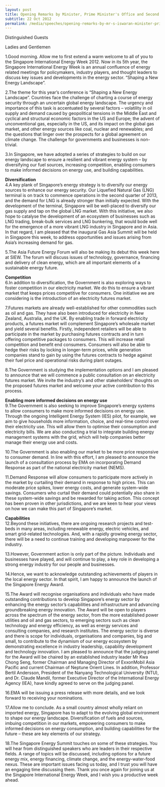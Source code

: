 ```yaml
---
layout: post
title: Opening Remarks by Minister, Prime Minister's Office and Second Minister for Home Affairs and Trade & Industry S Iswaran at the Singapore Energy Summit
subtitle: 22 Oct 2012
permalink: /media/speeches/opening-remarks-by-mr-s-iswaran-minister-prime-minister's-office-and-second-minister-for-home-affairs-and-trade-industry-at-the-singapore-energy-summit-22-october-2012/
---
```


Distinguished Guests

Ladies and Gentlemen

1.Good morning. Allow me to first extend a warm welcome to all of you to the Singapore International Energy Week 2012. Now in its 5th year, the Singapore International Energy Week is an annual confluence of energy related meetings for policymakers, industry players, and thought leaders to discuss key issues and developments in the energy sector. “Shaping a New Energy Landscape”.

2.The theme for this year’s conference is “Shaping a New Energy Landscape”. Countries face the challenge of charting a course of energy security through an uncertain global energy landscape. The urgency and importance of this task is accentuated by several factors – volatility in oil supply and demand caused by geopolitical tensions in the Middle East and cyclical and structural economic factors in the US and Europe; the advent of unconventional gas, especially in the US, and its impact on the global gas market, and other energy sources like coal, nuclear and renewables; and the questions that linger over the prospects for a global agreement on climate change. The challenge for governments and businesses is non-trivial.

3.In Singapore, we have adopted a series of strategies to build on our energy landscape to ensure a resilient and vibrant energy system – by diversifying our fuel sources, increasing competition, enabling consumers to make informed decisions on energy use, and building capabilities.

**Diversification**  
4.A key plank of Singapore’s energy strategy is to diversify our energy sources to enhance our energy security. Our Liquefied Natural Gas (LNG) terminal is on track to commence operations in the second quarter of 2013, and the demand for LNG is already stronger than initially expected. With the development of the terminal, Singapore will be well-placed to diversify our gas supply and tap on the global LNG market. With this initiative, we also hope to catalyse the development of an ecosystem of businesses such as LNG trading, break-bulk services and LNG bunkering, that would bode well for the emergence of a more vibrant LNG industry in Singapore and in Asia. In that regard, I am pleased that the inaugural Gas Asia Summit will be held in Singapore this week, to address opportunities and issues arising from Asia’s increasing demand for gas.

5.The Asia Future Energy Forum will also be making its debut this week here at SIEW. The forum will discuss issues of technology, governance, financing and delivery of clean energy, which are all important elements of a sustainable energy future.

**Competition**  
6.In addition to diversification, the Government is also exploring ways to foster competition in our electricity market. We do this to ensure a vibrant market that keeps prices competitive for consumers. One initiative we are considering is the introduction of an electricity futures market.

7.Futures markets are already well-established for other commodities such as oil and gas. They have also been introduced for electricity in New Zealand, Australia, and the UK. By enabling trade in forward electricity products, a futures market will complement Singapore’s wholesale market and yield several benefits. Firstly, independent retailers will be able to participate in the market by purchasing futures contracts and in turn offering competitive packages to consumers. This will increase retail competition and benefit end consumers. Consumers will also be able to hedge their risks by locking in longer-term prices, while generation companies stand to gain by using the futures contracts to hedge against their fuel price and operational risks during plant outages.

8.The Government is studying the implementation options and I am pleased to announce that we will commence a public consultation on an electricity futures market. We invite the industry’s and other stakeholders’ thoughts on the proposed futures market and welcome your active contribution to this process.

**Enabling more informed decisions on energy use**  
9.The Government is also seeking to improve Singapore’s energy systems to allow consumers to make more informed decisions on energy use. Through the ongoing Intelligent Energy System (IES) pilot, for example, we aim to give households more information, choice, and real-time control over their electricity use. This will allow them to optimise their consumption and electricity bills. We are also conducting a trial to integrate building energy management systems with the grid, which will help companies better manage their energy use and costs.

10.The Government is also enabling our market to be more price responsive to consumer demand. In line with this effort, I am pleased to announce the launch of a consultation process by EMA on incorporating Demand Response as part of the national electricity market (NEMS).

11.Demand Response will allow consumers to participate more actively in the market by curtailing their demand in response to high prices. This can moderate price spikes, lower energy costs, and generate system-wide savings. Consumers who curtail their demand could potentially also share in these system-wide savings and be rewarded for taking action. This concept has been proven in other jurisdictions, and we are keen to hear your views on how we can make this part of Singapore’s market.

**Capabilities**  
12.Beyond these initiatives, there are ongoing research projects and test-beds in many areas, including renewable energy, electric vehicles, and smart grid-related technologies. And, with a rapidly growing energy sector, there will be a need to continue training and developing manpower for the industry.

13.However, Government action is only part of the picture. Individuals and businesses have played, and will continue to play, a key role in developing a strong energy industry for our people and businesses.

14.Hence, we want to acknowledge outstanding achievements of players in the local energy sector. In that spirit, I am happy to announce the launch of the Singapore Energy Award.

15.The Award will recognise organisations and individuals who have made outstanding contributions to develop Singapore’s energy sector by enhancing the energy sector’s capabilities and infrastructure and advancing groundbreaking energy innovation. The Award will be open to players across the spectrum of the energy sector, from the more established power utilities and oil and gas sectors, to emerging sectors such as clean technology and energy efficiency, as well as energy services and consulting companies, and research institutes. The energy sector is diverse and there is scope for individuals, organisations and companies, big and small, to contribute to the dynamism of our energy ecosystem by demonstrating excellence in industry leadership, capability development and technology innovation. I am pleased to announce that the judging panel for the Award will be chaired by an established industry leader Mr Kwa Chong Seng, former Chairman and Managing Director of ExxonMobil Asia Pacific and current Chairman of Neptune Orient Lines. In addition, Professor Bertil Andersson, President of the Nanyang Technological University (NTU), and Dr. Claude Mandil, former Executive Director of the International Energy Agency (IEA), have kindly agreed to serve on the judging panel.

16.EMA will be issuing a press release with more details, and we look forward to receiving your nominations.

17.Allow me to conclude. As a small country almost wholly reliant on imported energy, Singapore has to adapt to the evolving global environment to shape our energy landscape. Diversification of fuels and sources, imbuing competition in our markets, empowering consumers to make informed decisions on energy consumption, and building capabilities for the future – these are key elements of our strategy.

18.The Singapore Energy Summit touches on some of these strategies. You will hear from distinguished speakers who are leaders in their respective fields. A range of topics will be discussed, including options for a future energy mix, energy financing, climate change, and the energy-water-food nexus. These are important issues facing us today, and I trust you will have an engaging time discussing them. Thank you once again for joining us at the Singapore International Energy Week, and I wish you a productive week ahead.
<br><br><br>

